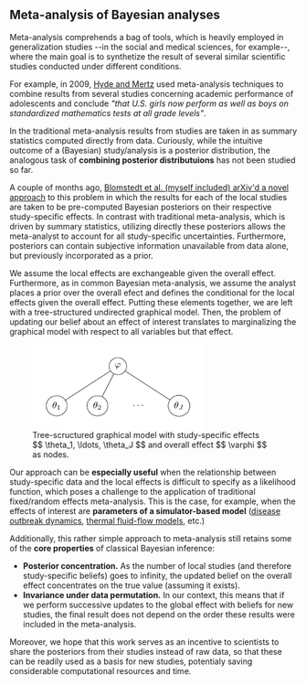 ## Meta-analysis of Bayesian analyses 

Meta-analysis comprehends a bag of tools, which is heavily employed in generalization studies --in the social and medical sciences, for example--, where the main goal is to synthetize the result of several similar scientific studies conducted under different conditions.


For example, in 2009, [Hyde and Mertz](https://www.pnas.org/content/106/22/8801) used meta-analysis techniques to combine results from several studies concerning academic performance of adolescents and conclude *"that U.S. girls now perform as well as boys on standardized mathematics tests at all grade levels"*.

In the traditional meta-analysis results from studies are taken in as summary statistics computed directly from data. Curiously, while the intuitive  outcome of a (Bayesian) study/analysis is a posterior distribution, the analogous task of **combining posterior distributuions** has not been studied so far.

A couple of months ago, [Blomstedt et al. (myself included) arXiv'd a novel approach](https://arxiv.org/abs/1904.04484) to this problem in which the results for each of the local studies are taken to be pre-computed Bayesian posteriors on their respective study-specific effects. In contrast with traditional  meta-analysis, which is driven by summary statistics, utilizing directly these posteriors allows the meta-analyst to account for all study-specific uncertainties. Furthermore, posteriors can contain subjective information unavailable from data alone, but previously incorporated as a prior.


We assume the local effects are exchangeable given the overall effect.
Furthermore, as in common Bayesian meta-analysis, we assume the analyst places a prior over the overall efect and defines the conditional for the local effects given the overall effect. Putting these elements together, we are left with a tree-structured undirected graphical model. 
Then, the problem of updating our belief about an effect of interest translates to marginalizing the graphical model with respect to all variables but that effect.

<figure>
<img src="../_figures/mba_gm.pdf" width="300" height="150" align="middle"> 
<figcaption> Tree-scructured graphical model with study-specific effects </br> $$ \theta_1, \ldots, \theta_J $$  and overall effect $$ \varphi $$ as nodes.</figcaption>
</figure>



Our approach can be **especially useful** when the relationship between study-specific data and the local effects is difficult to specify as a likelihood function, which poses  a challenge to the application of traditional fixed/random effects meta-analysis. This is the case, for example, when the effects of interest are **parameters of a simulator-based model** ([disease outbreak dynamics](https://wellcomeopenresearch.org/articles/4-14), [thermal fluid-flow models](https://journals.aps.org/prfluids/abstract/10.1103/PhysRevFluids.3.104602), etc.)

Additionally, this rather simple approach to meta-analysis still retains some of the **core properties** of classical Bayesian inference:

* **Posterior concentration.** As the number of local studies (and therefore study-specific beliefs) goes to infinity, the updated belief on the overall effect concentrates on the true value (assuming it exists).
* **Invariance under data permutation.** In our context, this means that if we perform successive updates to the global effect with beliefs for new studies, the final result does not depend on the order these results were included in the meta-analysis.


Moreover, we hope that this work serves as an incentive to scientists to share the posteriors from their studies instead of raw data, so that these can be readily used as a basis for new studies, potentialy saving considerable computational resources and time. 

